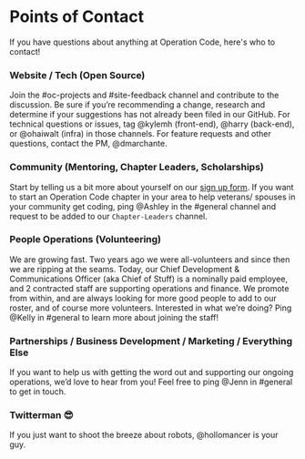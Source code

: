 # Points of Contact

If you have questions about anything at Operation Code, here's who to contact!

### Website / Tech (Open Source)

Join the #oc-projects and #site-feedback channel and contribute to the discussion. Be sure if you’re recommending a change, research and determine if your suggestions has not already been filed in our GitHub. For technical questions or issues, tag @kylemh (front-end), @harry (back-end), or @ohaiwalt (infra) in those channels. For feature requests and other questions, contact the PM, @dmarchante.

### Community (Mentoring, Chapter Leaders, Scholarships)
Start by telling us a bit more about yourself on our [sign up form](http://op.co.de/volunteer). If you want to start an Operation Code chapter in your area to help veterans/ spouses in your community get coding, ping @Ashley in the #general channel and request to be added to our `Chapter-Leaders` channel.

### People Operations (Volunteering)

We are growing fast. Two years ago we were all-volunteers and since then we are ripping at the seams. Today, our Chief Development & Communications Officer (aka Chief of Stuff) is a nominally paid employee, and 2 contracted staff are supporting operations and finance. We promote from within, and are always looking for more good people to add to our roster, and of course more volunteers. Interested in what we’re doing? Ping @Kelly in #general to learn more about joining the staff!

### Partnerships / Business Development / Marketing / Everything Else

If you want to help us with getting the word out and supporting our ongoing operations, we’d love to hear from you! Feel free to ping @Jenn in #general to get in touch.

### Twitterman :sunglasses:

If you just want to shoot the breeze about robots, @hollomancer is your guy.

